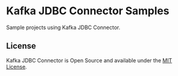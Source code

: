 Kafka JDBC Connector Samples
============================

Sample projects using Kafka JDBC Connector.

License
-------

Kafka JDBC Connector is Open Source and available under the [MIT License](https://github.com/agoda-com/kafka-jdbc-connector-samples/blob/master/LICENSE).